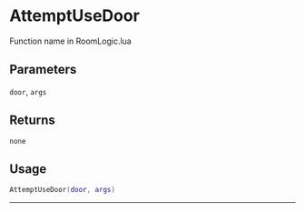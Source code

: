 # AttemptUseDoor
Function name in RoomLogic.lua
## Parameters
`door`, `args`
## Returns
`none`
## Usage
```lua
AttemptUseDoor(door, args)
```
---
